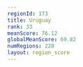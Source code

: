 ```yaml
---
regionId: 173
title: Uruguay
rank: 33
meanScore: 76.12
globalMeanScore: 69.82
numRegions: 220
layout: region_score
---
```


